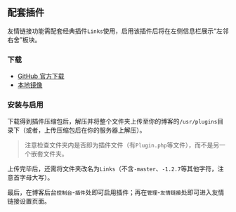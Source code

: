 ## 配套插件
友情链接功能需配套经典插件<code>Links</code>使用，启用该插件后将在左侧信息栏展示“左邻右舍”板块。

### 下载
* [GitHub 官方下载](https://github.com/Mejituu/Links/releases)
* [本地镜像](https://weibo.rowingbohe.com/files/Links-1.2.7.zip)

### 安装与启用

下载得到插件压缩包后，解压并将整个文件夹上传至你的博客的<code>/usr/plugins</code>目录下（或者，上传压缩包后在你的服务器上解压）。

> 注意检查文件夹内是否即为插件文件（有<code>Plugin.php</code>等文件），而不是另一个嵌套文件夹。

上传完毕后，还需将文件夹改名为<code>Links</code>（不含<code>-master</code>、<code>-1.2.7</code>等其他字符，注意首字母大写）。

最后，在博客后台<code>控制台</code>-<code>插件</code>处即可启用插件；再在<code>管理</code>-<code>友情链接</code>处即可进入友情链接设置页面。